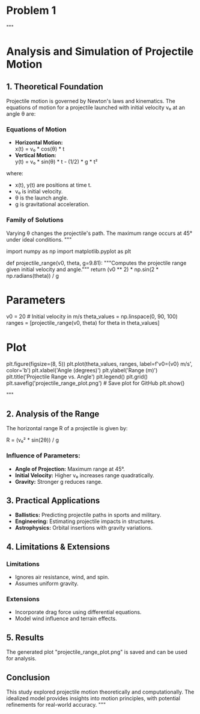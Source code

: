# Problem 1
"""
# Analysis and Simulation of Projectile Motion

## 1. Theoretical Foundation
Projectile motion is governed by Newton's laws and kinematics. The equations of motion for a projectile launched with initial velocity v₀ at an angle θ are:

### Equations of Motion
- **Horizontal Motion:**  
  x(t) = v₀ * cos(θ) * t  
- **Vertical Motion:**  
  y(t) = v₀ * sin(θ) * t - (1/2) * g * t²

where:
- x(t), y(t) are positions at time t.
- v₀ is initial velocity.
- θ is the launch angle.
- g is gravitational acceleration.

### Family of Solutions
Varying θ changes the projectile's path. The maximum range occurs at 45° under ideal conditions.
"""

import numpy as np
import matplotlib.pyplot as plt

def projectile_range(v0, theta, g=9.81):
    """Computes the projectile range given initial velocity and angle."""
    return (v0 ** 2) * np.sin(2 * np.radians(theta)) / g

# Parameters
v0 = 20  # Initial velocity in m/s
theta_values = np.linspace(0, 90, 100)
ranges = [projectile_range(v0, theta) for theta in theta_values]

# Plot
plt.figure(figsize=(8, 5))
plt.plot(theta_values, ranges, label=f'v0={v0} m/s', color='b')
plt.xlabel('Angle (degrees)')
plt.ylabel('Range (m)')
plt.title('Projectile Range vs. Angle')
plt.legend()
plt.grid()
plt.savefig('projectile_range_plot.png')  # Save plot for GitHub
plt.show()

"""
## 2. Analysis of the Range
The horizontal range R of a projectile is given by:

R = (v₀² * sin(2θ)) / g

### Influence of Parameters:
- **Angle of Projection:** Maximum range at 45°.
- **Initial Velocity:** Higher v₀ increases range quadratically.
- **Gravity:** Stronger g reduces range.

## 3. Practical Applications
- **Ballistics:** Predicting projectile paths in sports and military.
- **Engineering:** Estimating projectile impacts in structures.
- **Astrophysics:** Orbital insertions with gravity variations.

## 4. Limitations & Extensions
### Limitations
- Ignores air resistance, wind, and spin.
- Assumes uniform gravity.

### Extensions
- Incorporate drag force using differential equations.
- Model wind influence and terrain effects.

## 5. Results
The generated plot "projectile_range_plot.png" is saved and can be used for analysis.

## Conclusion
This study explored projectile motion theoretically and computationally. The idealized model provides insights into motion principles, with potential refinements for real-world accuracy.
"""
